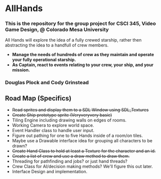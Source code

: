 # AllHands

### This is the repository for the group project for CSCI 345, Video Game Design, @ Colorado Mesa University

All Hands will explore the idea of a fully crewed starship, rather then abstracting the idea to a handfull of crew members.
- **Manage the needs of hundreds of crew as they maintain and operate your fully operational starship.**
- **As Captain, react to events relating to your crew, your ship, and your mission.**


### Douglas Plock and Cody Grinstead   

## Road Map (Specifics)

- ~~Read sprites and display them to a SDL Window using SDL_Textures~~
- ~~Create Ship prototype sprite (Veryveryvery basic)~~
- Tiling Engine including drawing walls on edges of rooms.
- Working Camera to explore world space.
- Event Handler class to handle user input.
- Figure out pathing for one to five Hands inside of a room/on tiles.
- Maybe use a Drawable interface idea for grouping all characters to be drawn?
- ~~Create Hand Class to hold at least a Texture for the character and an id.~~
- ~~Create a list of crew and use a draw method to draw them.~~
- Threading for pathfinding and jobs? or just hand threads?
- Crew Class for AI/decision making methods? We'll figure this out later.
- Interface Design and implementation.